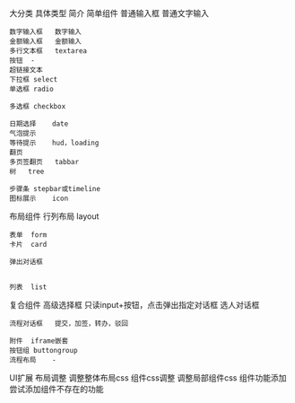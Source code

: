 大分类	具体类型	简介
简单组件	普通输入框	普通文字输入
		
	数字输入框	数字输入
	金额输入框	金额输入
	多行文本框	textarea
	按钮	-
	超链接文本	
	下拉框	select
	单选框	radio
		
	多选框	checkbox
		
	日期选择	date
	气泡提示	
	等待提示	hud，loading
	翻页	
	多页签翻页	tabbar
	树	tree
		
	步骤条	stepbar或timeline
	图标展示	icon
布局组件	行列布局	layout
		
	表单	form
	卡片	card
		
	弹出对话框	
		
		
	列表	list
		
		
		
		
复合组件	高级选择框	只读input+按钮，点击弹出指定对话框
	选人对话框	
		
	流程对话框	提交，加签，转办，驳回
		
	附件	iframe嵌套
	按钮组	buttongroup
	流程布局	-
		
UI扩展	布局调整	调整整体布局css
	组件css调整	调整局部组件css
	组件功能添加	尝试添加组件不存在的功能
